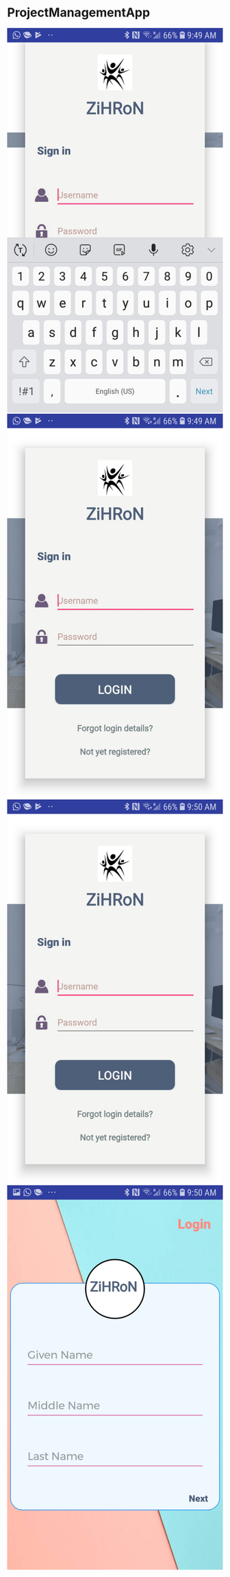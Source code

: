 # ProjectManagementApp
![](images/Screenshot_20190802-094936_Project%20Management%20App.jpg)
![](images/Screenshot_20190802-094958_Project%20Management%20App.jpg)
![](images/Screenshot_20190802-095029_Project%20Management%20App.jpg)
![](images/Screenshot_20190802-095045_Project%20Management%20App.jpg)
